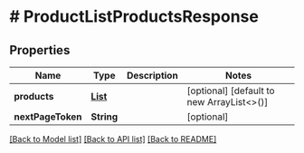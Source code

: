 # # ProductListProductsResponse


## Properties 


Name | Type | Description | Notes
------------ | ------------- | ------------- | -------------
**products**| [**List<ProductProductEntity>**](ProductProductEntity.md) |   | [optional] [default to new ArrayList<>()]
**nextPageToken**| **String** |   | [optional]


[[Back to Model list]](../../README.md#models) [[Back to API list]](../../README.md#endpoints) [[Back to README]](../../README.md)

